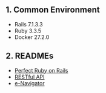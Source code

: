 ## 1. Common Environment

- Rails 7.1.3.3
- Ruby 3.3.5
- Docker 27.2.0

## 2. READMEs

- [Perfect Ruby on Rails](./perfect-ruby-on-rails/README.md)
- [RESTful API](./restful-api/README.md)
- [e-Navigator](./e-navigator/README.md)
